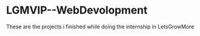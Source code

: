 # LGMVIP--WebDevolopment
These are the projects i finished while doing the internship in LetsGrowMore
